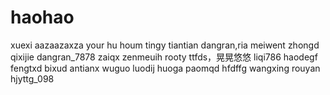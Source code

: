 # haohao
xuexi
aazaazaxza
your hu houm
tingy
tiantian
dangran,ria
meiwent
zhongd
qixijie
dangran_7878
zaiqx
zenmeuih
rooty
ttfds，晃晃悠悠
liqi786
haodegf
fengtxd
bixud
antianx
wuguo
luodij
huoga
paomqd
hfdffg
wangxing
rouyan
hjyttg_098
